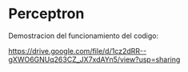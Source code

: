 # Perceptron

Demostracion del funcionamiento del codigo:

https://drive.google.com/file/d/1cz2dRR--gXWO6GNUq263CZ_JX7xdAYn5/view?usp=sharing
